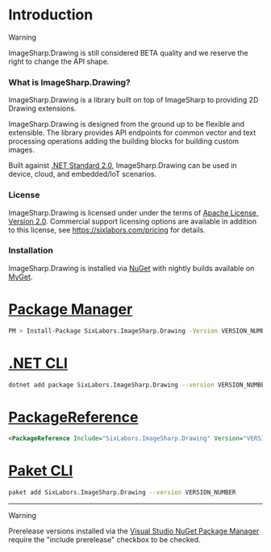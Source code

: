 # Introduction

>[!WARNING]
>ImageSharp.Drawing is still considered BETA quality and we reserve the right to change the API shape.

### What is ImageSharp.Drawing?
ImageSharp.Drawing is a library built on top of ImageSharp to providing 2D Drawing extensions.

ImageSharp.Drawing is designed from the ground up to be flexible and extensible. The library provides API endpoints for common vector and text processing operations adding the building blocks for building custom images.

Built against [.NET Standard 2.0](https://docs.microsoft.com/en-us/dotnet/standard/net-standard), ImageSharp.Drawing can be used in device, cloud, and embedded/IoT scenarios.  
  
### License  
ImageSharp.Drawing is licensed under under the terms of [Apache License, Version 2.0](https://opensource.org/licenses/Apache-2.0). Commercial support licensing options are available in addition to this license, see https://sixlabors.com/pricing for details.
  
### Installation
  
ImageSharp.Drawing is installed via [NuGet](https://www.nuget.org/packages/SixLabors.ImageSharp.Drawing) with nightly builds available on [MyGet](https://www.myget.org/feed/sixlabors/package/nuget/SixLabors.ImageSharp.Drawing).

# [Package Manager](#tab/tabid-1)

```bash
PM > Install-Package SixLabors.ImageSharp.Drawing -Version VERSION_NUMBER
```

# [.NET CLI](#tab/tabid-2)

```bash
dotnet add package SixLabors.ImageSharp.Drawing --version VERSION_NUMBER
```

# [PackageReference](#tab/tabid-3)

```xml
<PackageReference Include="SixLabors.ImageSharp.Drawing" Version="VERSION_NUMBER" />
```

# [Paket CLI](#tab/tabid-4)

```bash
paket add SixLabors.ImageSharp.Drawing --version VERSION_NUMBER
```

***

>[!WARNING]
>Prerelease versions installed via the [Visual Studio NuGet Package Manager](https://docs.microsoft.com/en-us/nuget/consume-packages/install-use-packages-visual-studio) require the "include prerelease" checkbox to be checked.
